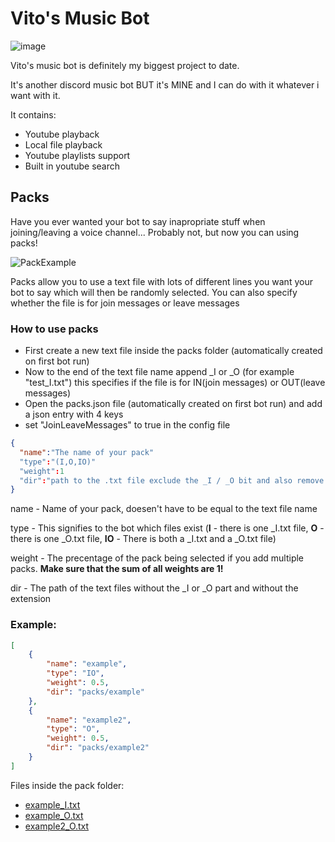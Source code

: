 # Vito's Music Bot
![image](https://user-images.githubusercontent.com/73427833/166977719-7c24f2a8-5cbe-40ee-b614-76a642f7e279.png)

Vito's music bot is definitely my biggest project to date.

It's another discord music bot BUT it's MINE and I can do with it whatever i want with it.


It contains:
- Youtube playback
- Local file playback
- Youtube playlists support
- Built in youtube search

<h2>Packs</h2>

Have you ever wanted your bot to say inapropriate stuff when joining/leaving a voice channel... Probably not, but now you can using packs!

![PackExample](https://user-images.githubusercontent.com/73427833/170971361-c5270c14-6ce9-43e1-8cf4-c96e7f88660f.png)

Packs allow you to use a text file with lots of different lines you want your bot to say which will then be randomly selected. You can also specify whether the file is for join messages or leave messages

<h3>How to use packs</h3>

- First create a new text file inside the packs folder (automatically created on first bot run)
- Now to the end of the text file name append _I or _O (for example "test_I.txt") this specifies if the file is for IN(join messages) or OUT(leave messages)
- Open the packs.json file (automatically created on first bot run) and add a json entry with 4 keys
- set "JoinLeaveMessages" to true in the config file

```json
{
  "name":"The name of your pack"
  "type":"(I,O,IO)"
  "weight":1
  "dir":"path to the .txt file exclude the _I / _O bit and also remove the extension (.txt)"
}
```

name - Name of your pack, doesen't have to be equal to the text file name

type - This signifies to the bot which files exist (**I** - there is one <name>_I.txt file, **O** - there is one <name>_O.txt file, **IO** - There is both a <name>_I.txt and a <name>_O.txt file)

weight - The precentage of the pack being selected if you add multiple packs. **Make sure that the sum of all weights are 1!**
  
dir - The path of the text files without the _I or _O part and without the extension
  
<h3>Example:</h3>
  
```json
[
    {
        "name": "example",
        "type": "IO",
        "weight": 0.5,
        "dir": "packs/example"
    },
    {
        "name": "example2",
        "type": "O",
        "weight": 0.5,
        "dir": "packs/example2"
    }
]
```
Files inside the pack folder:
  
- [example_I.txt](https://github.com/Vito510/VMB/files/8797688/example_I.txt)
- [example_O.txt](https://github.com/Vito510/VMB/files/8797693/example_O.txt)
- [example2_O.txt](https://github.com/Vito510/VMB/files/8797694/example2_O.txt)

  
